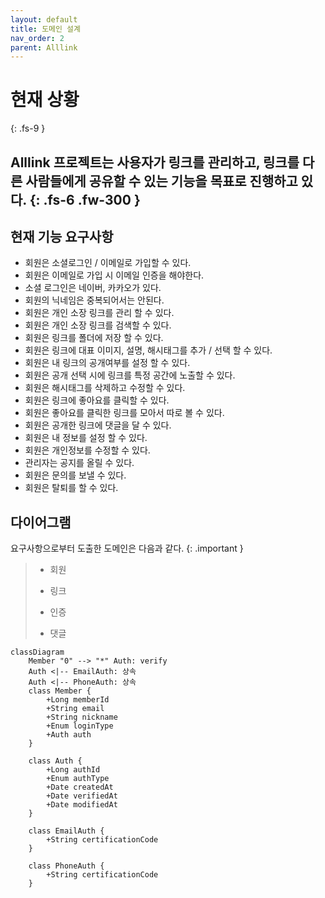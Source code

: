 ```yaml
---
layout: default
title: 도메인 설계
nav_order: 2
parent: Alllink
---
```

# 현재 상황
{: .fs-9 }

Alllink 프로젝트는 사용자가 링크를 관리하고, 링크를 다른 사람들에게 공유할 수 있는 기능을 목표로 진행하고 있다.
{: .fs-6 .fw-300 }
---

## 현재 기능 요구사항
- 회원은 소셜로그인 / 이메일로 가입할 수 있다. 
- 회원은 이메일로 가입 시 이메일 인증을 해야한다. 
- 소셜 로그인은 네이버, 카카오가 있다. 
- 회원의 닉네임은 중복되어서는 안된다.
- 회원은 개인 소장 링크를 관리 할 수 있다.
- 회원은 개인 소장 링크를 검색할 수 있다.
- 회원은 링크를 폴더에 저장 할 수 있다.
- 회원은 링크에 대표 이미지, 설명, 해시태그를 추가 / 선택 할 수 있다.
- 회원은 내 링크의 공개여부를 설정 할 수 있다.
- 회원은 공개 선택 시에 링크를 특정 공간에 노출할 수 있다.
- 회원은 해시태그를 삭제하고 수정할 수 있다.
- 회원은 링크에 좋아요를 클릭할 수 있다.
- 회원은 좋아요를 클릭한 링크를 모아서 따로 볼 수 있다.
- 회원은 공개한 링크에 댓글을 달 수 있다.
- 회원은 내 정보를 설정 할 수 있다.
- 회원은 개인정보를 수정할 수 있다.
- 관리자는 공지를 올릴 수 있다.
- 회원은 문의를 보낼 수 있다.
- 회원은 탈퇴를 할 수 있다. 


## 다이어그램
요구사항으로부터 도출한 도메인은 다음과 같다.
{: .important }
> - 회원
>
> - 링크
>
> - 인증
> 
> - 댓글
```mermaid
classDiagram
    Member "0" --> "*" Auth: verify
    Auth <|-- EmailAuth: 상속
    Auth <|-- PhoneAuth: 상속
    class Member {
        +Long memberId
        +String email
        +String nickname
        +Enum loginType
        +Auth auth
    }

    class Auth {
        +Long authId
        +Enum authType
        +Date createdAt
        +Date verifiedAt
        +Date modifiedAt
    }

    class EmailAuth {
        +String certificationCode
    }

    class PhoneAuth {
        +String certificationCode
    }
```

